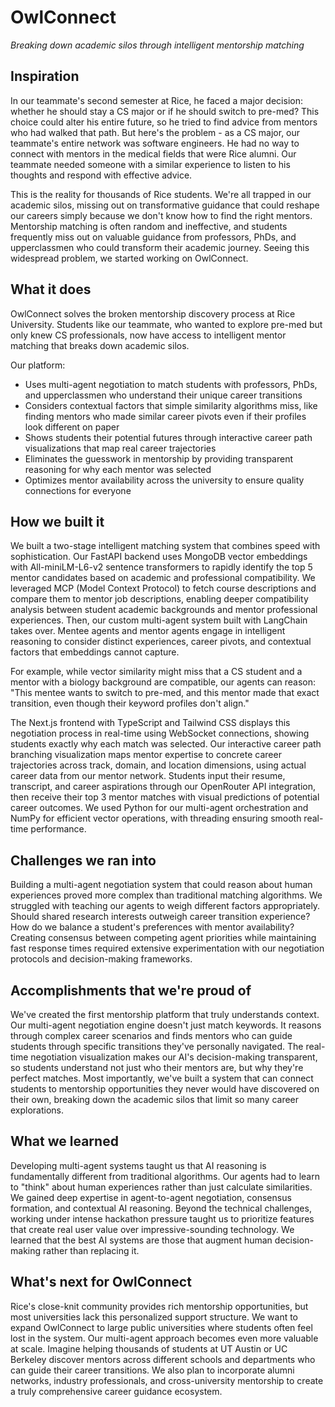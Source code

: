 # OwlConnect

*Breaking down academic silos through intelligent mentorship matching*

## Inspiration

In our teammate's second semester at Rice, he faced a major decision: whether he should stay a CS major or if he should switch to pre-med? This choice could alter his entire future, so he tried to find advice from mentors who had walked that path. But here's the problem - as a CS major, our teammate's entire network was software engineers. He had no way to connect with mentors in the medical fields that were Rice alumni. Our teammate needed someone with a similar experience to listen to his thoughts and respond with effective advice.

This is the reality for thousands of Rice students. We're all trapped in our academic silos, missing out on transformative guidance that could reshape our careers simply because we don't know how to find the right mentors. Mentorship matching is often random and ineffective, and students frequently miss out on valuable guidance from professors, PhDs, and upperclassmen who could transform their academic journey. Seeing this widespread problem, we started working on OwlConnect.

## What it does

OwlConnect solves the broken mentorship discovery process at Rice University. Students like our teammate, who wanted to explore pre-med but only knew CS professionals, now have access to intelligent mentor matching that breaks down academic silos.

Our platform:
- Uses multi-agent negotiation to match students with professors, PhDs, and upperclassmen who understand their unique career transitions
- Considers contextual factors that simple similarity algorithms miss, like finding mentors who made similar career pivots even if their profiles look different on paper
- Shows students their potential futures through interactive career path visualizations that map real career trajectories
- Eliminates the guesswork in mentorship by providing transparent reasoning for why each mentor was selected
- Optimizes mentor availability across the university to ensure quality connections for everyone

## How we built it

We built a two-stage intelligent matching system that combines speed with sophistication. Our FastAPI backend uses MongoDB vector embeddings with All-miniLM-L6-v2 sentence transformers to rapidly identify the top 5 mentor candidates based on academic and professional compatibility. We leveraged MCP (Model Context Protocol) to fetch course descriptions and compare them to mentor job descriptions, enabling deeper compatibility analysis between student academic backgrounds and mentor professional experiences. Then, our custom multi-agent system built with LangChain takes over. Mentee agents and mentor agents engage in intelligent reasoning to consider distinct experiences, career pivots, and contextual factors that embeddings cannot capture.

For example, while vector similarity might miss that a CS student and a mentor with a biology background are compatible, our agents can reason: "This mentee wants to switch to pre-med, and this mentor made that exact transition, even though their keyword profiles don't align."

The Next.js frontend with TypeScript and Tailwind CSS displays this negotiation process in real-time using WebSocket connections, showing students exactly why each match was selected. Our interactive career path branching visualization maps mentor expertise to concrete career trajectories across track, domain, and location dimensions, using actual career data from our mentor network. Students input their resume, transcript, and career aspirations through our OpenRouter API integration, then receive their top 3 mentor matches with visual predictions of potential career outcomes. We used Python for our multi-agent orchestration and NumPy for efficient vector operations, with threading ensuring smooth real-time performance.

## Challenges we ran into

Building a multi-agent negotiation system that could reason about human experiences proved more complex than traditional matching algorithms. We struggled with teaching our agents to weigh different factors appropriately. Should shared research interests outweigh career transition experience? How do we balance a student's preferences with mentor availability? Creating consensus between competing agent priorities while maintaining fast response times required extensive experimentation with our negotiation protocols and decision-making frameworks.

## Accomplishments that we're proud of

We've created the first mentorship platform that truly understands context. Our multi-agent negotiation engine doesn't just match keywords. It reasons through complex career scenarios and finds mentors who can guide students through specific transitions they've personally navigated. The real-time negotiation visualization makes our AI's decision-making transparent, so students understand not just who their mentors are, but why they're perfect matches. Most importantly, we've built a system that can connect students to mentorship opportunities they never would have discovered on their own, breaking down the academic silos that limit so many career explorations.

## What we learned

Developing multi-agent systems taught us that AI reasoning is fundamentally different from traditional algorithms. Our agents had to learn to "think" about human experiences rather than just calculate similarities. We gained deep expertise in agent-to-agent negotiation, consensus formation, and contextual AI reasoning. Beyond the technical challenges, working under intense hackathon pressure taught us to prioritize features that create real user value over impressive-sounding technology. We learned that the best AI systems are those that augment human decision-making rather than replacing it.

## What's next for OwlConnect

Rice's close-knit community provides rich mentorship opportunities, but most universities lack this personalized support structure. We want to expand OwlConnect to large public universities where students often feel lost in the system. Our multi-agent approach becomes even more valuable at scale. Imagine helping thousands of students at UT Austin or UC Berkeley discover mentors across different schools and departments who can guide their career transitions. We also plan to incorporate alumni networks, industry professionals, and cross-university mentorship to create a truly comprehensive career guidance ecosystem.